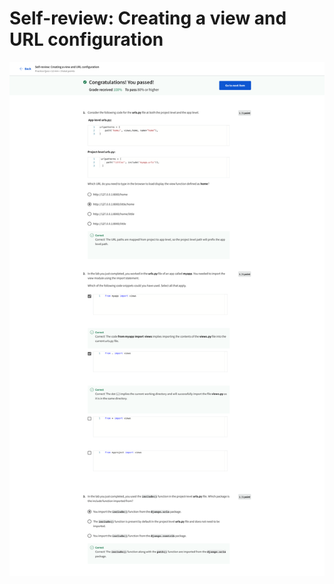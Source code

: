 # Self-review: Creating a view and URL configuration

![screencapture-coursera-org-learn-django-web-framework-quiz-2wp7P-self-review-creating-a-view-and-url-configuration-view-attempt-2023-01-24-16_21_55.png](Self-review%20Creating%20a%20view%20and%20URL%20configuration%20f9f88b9c8e9d4b4492921ed9f6003ef2/screencapture-coursera-org-learn-django-web-framework-quiz-2wp7P-self-review-creating-a-view-and-url-configuration-view-attempt-2023-01-24-16_21_55.png)